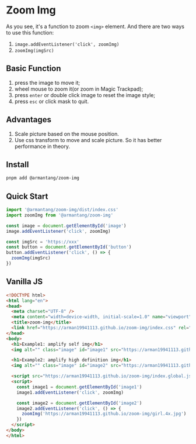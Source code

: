 # Zoom Img

As you see, it's a function to zoom `<img>` element. And there are two ways to use this function:

1. `image.addEventListener('click', zoomImg)`
2. `zoomImg(imgSrc)`

## Basic Function

1. press the image to move it;
2. wheel mouse to zoom it(or zoom in Magic Trackpad);
3. press `enter` or double click image to reset the image style;
4. press `esc` or click mask to quit.

## Advantages

1. Scale picture based on the mouse position.
2. Use css transform to move and scale picture. So it has better performance in theory.

## Install

```bash
pnpm add @armantang/zoom-img
```

## Quick Start

```javascript
import '@armantang/zoom-img/dist/index.css'
import zoomImg from '@armantang/zoom-img'

const image = document.getElementById('image')
image.addEventListener('click', zoomImg)

const imgSrc = 'https://xxx'
const button = document.getElementById('button')
button.addEventListener('click', () => {
  zoomImg(imgSrc)
})
```

## Vanilla JS

```html
<!DOCTYPE html>
<html lang="en">
<head>
  <meta charset="UTF-8" />
  <meta content="width=device-width, initial-scale=1.0" name="viewport" />
  <title>zoom-img</title>
  <link href="https://arman19941113.github.io/zoom-img/index.css" rel="stylesheet">
</head>
<body>
  <h1>Example1: amplify self img</h1>
  <img alt="" class="image" id="image1" src="https://arman19941113.github.io/zoom-img/girl.2x.jpg" width="400" />

  <h1>Example2: amplify high definition img</h1>
  <img alt="" class="image" id="image2" src="https://arman19941113.github.io/zoom-img/girl.1x.jpg" width="400" />

  <script src="https://arman19941113.github.io/zoom-img/index.global.js"></script>
  <script>
    const image1 = document.getElementById('image1')
    image1.addEventListener('click', zoomImg)

    const image2 = document.getElementById('image2')
    image2.addEventListener('click', () => {
      zoomImg('https://arman19941113.github.io/zoom-img/girl.4x.jpg')
    })
  </script>
</body>
</html>
```
